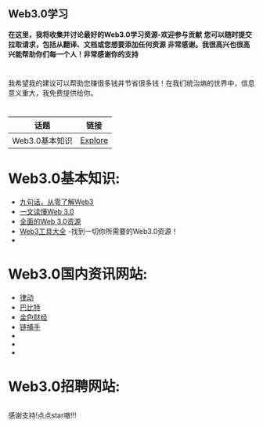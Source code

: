 
## Web3.0学习

**在这里，我将收集并讨论最好的Web3.0学习资源-欢迎参与贡献**
**您可以随时提交拉取请求，包括从翻译、文档或您想要添加任何资源**
**非常感谢。我很高兴也很高兴能帮助你们每一个人！非常感谢你的支持**
#


我希望我的建议可以帮助您赚很多钱并节省很多钱！在我们统治熵的世界中，信息意义重大，我免费提供给你。
#


|      话题       | 链接                                                                                                           |
| :--------------: | ------------------------------------------------------------------------------------------------------------------------- |
|      Web3.0基本知识      | [Explore](https://github.com/jameslee-7/Web3.0-club#Web3.0基本知识)                                                   |                     
                                         
#


# Web3.0基本知识:
- [九句话，从零了解Web3](https://www.theblockbeats.info/news/28748)
- [一文读懂Web 3.0](https://www.woshipm.com/it/5261307.html)
- [全面的Web 3.0资源]([https://www.woshipm.com/it/5261307.html](https://docs.worklife.vip/web/#/19/2000))
- [Web3工具大全](https://www.useweb3.xyz/) -找到一切你所需要的Web3.0资源！
- []()

# Web3.0国内资讯网站:
- [律动](https://www.theblockbeats.info/)
- [巴比特](https://www.8btc.com/)
- [金色财经](https://www.jinse.com/)
- [链捕手](https://www.chaincatcher.com/)
- []()
- []()
-

# Web3.0招聘网站:





##
感谢支持!点点star嗷!!!
